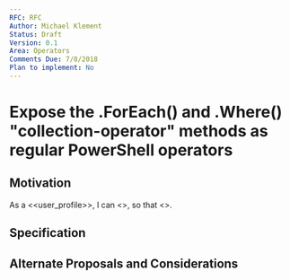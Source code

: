 ```yaml
---
RFC: RFC
Author: Michael Klement
Status: Draft
Version: 0.1
Area: Operators
Comments Due: 7/8/2018
Plan to implement: No
---
```


# Expose the .ForEach() and .Where() "collection-operator" methods as regular PowerShell operators



## Motivation

As a <<user_profile>>,
I can <<functionality>>,
so that <<benefit>>.

## Specification

## Alternate Proposals and Considerations
